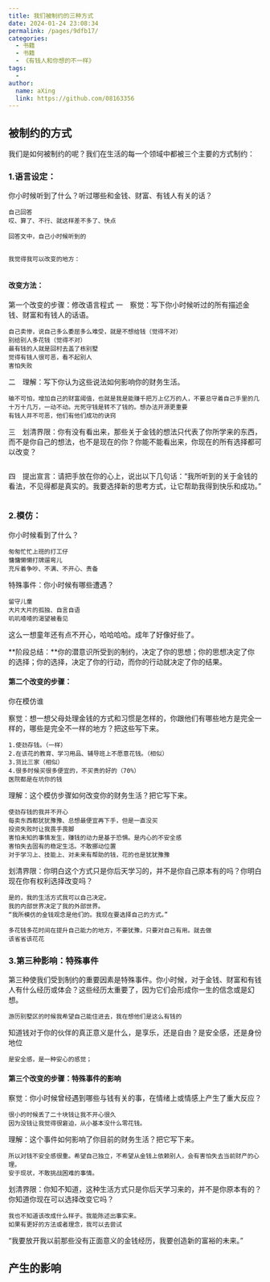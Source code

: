 ```yaml
---
title: 我们被制约的三种方式
date: 2024-01-24 23:08:34
permalink: /pages/9dfb17/
categories:
  - 书籍
  - 书籍
  - 《有钱人和你想的不一样》
tags:
  - 
author: 
  name: aXing
  link: https://github.com/08163356
---
```



## 被制约的方式

我们是如何被制约的呢？我们在生活的每一个领域中都被三个主要的方式制约：

### 1.语言设定：

你小时候听到了什么？听过哪些和金钱、财富、有钱人有关的话？

```
自己回答
哎、算了、不行、就这样差不多了、快点

回答文中，自己小时候听到的


我觉得我可以改变的地方：


```

#### 改变方法：

第一个改变的步骤：修改语言程式
一　察觉：写下你小时候听过的所有描述金钱、财富和有钱人的话语。

```
自己卖惨，说自己多么委屈多么难受，就是不想给钱（觉得不对）
别给别人多花钱（觉得不对）
最有钱的人就是回村去盖了栋别墅
觉得有钱人很可恶，看不起别人
害怕失败
```

二　理解：写下你认为这些说法如何影响你的财务生活。

```
输不可怕，增加自己的财富阈值，也就是我是能赚千把万上亿万的人，不要总守着自己手里的几十万十几万，一动不动。光死守钱是转不了钱的。想办法开源更重要
有钱人并不可恶，他们有他们成功的诀窍

```

三　划清界限：你有没有看出来，那些关于金钱的想法只代表了你所学来的东西，而不是你自己的想法，也不是现在的你？你能不能看出来，你现在的所有选择都可以改变？

```

```

四　提出宣言：请把手放在你的心上，说出以下几句话：“我所听到的关于金钱的看法，不见得都是真实的。我要选择新的思考方式，让它帮助我得到快乐和成功。”

```

```



### 2.模仿：

你小时候看到了什么？

```
匆匆忙忙上班的打工仔
慵慵懒懒打牌遛弯儿
充斥着争吵、不满、不开心、责备

```

特殊事件：你小时候有哪些遭遇？

```
留守儿童
大片大片的孤独、自言自语
叽叽喳喳的渴望被看见
```

这么一想童年还有点不开心，哈哈哈哈。成年了好像好些了。

**阶段总结：**你的潜意识所受到的制约，决定了你的思想；你的思想决定了你的选择；你的选择，决定了你的行动，而你的行动就决定了你的结果。

#### 第二个改变的步骤：

你在模仿谁

察觉：想一想父母处理金钱的方式和习惯是怎样的，你跟他们有哪些地方是完全一样的，哪些是完全不一样的地方？把这些写下来。

```
1.使劲存钱。（一样）
2.在该花的教育、学习用品、辅导班上不愿意花钱。（相似）
3.货比三家（相似）
4.很多时候买很多便宜的，不买贵的好的（70%）
医院都是在坑你的钱
```

理解：这个模仿步骤如何改变你的财务生活？把它写下来。

```
使劲存钱的我并不开心
每卖东西都犹犹豫豫、总想最便宜再下手，但是一直没买
投资失败时让我畏手畏脚
害怕未知的事情发生，赚钱的动力是基于恐惧。是内心的不安全感
害怕失去固有的稳定生活。不敢挪动位置
对于学习上、技能上、对未来有帮助的钱，花的也是犹犹豫豫
```

划清界限：你明白这个方式只是你后天学习的，并不是你自己原本有的吗？你明白现在你有权利选择改变吗？

```
是的，我的生活方式我可以自己决定。
我的内部世界决定了我的外部世界。
“我所模仿的金钱观念是他们的。我现在要选择自己的方式。”
```

```
多花钱多花时间在提升自己能力的地方，不要犹豫，只要对自己有用。就去做
该省省该花花

```

### 3.第三种影响：特殊事件

第三种使我们受到制约的重要因素是特殊事件。你小时候，对于金钱、财富和有钱人有什么经历或体会？这些经历太重要了，因为它们会形成你一生的信念或是幻想。

```
游历别墅区的时候我希望自己能住进去，我在想他们是这么有钱的

```

知道钱对于你的伙伴的真正意义是什么，是享乐，还是自由？是安全感，还是身份地位

```
是安全感，是一种安心的感觉；

```



#### 第三个改变的步骤：特殊事件的影响

察觉：你小时候曾经遇到哪些与钱有关的事，在情绪上或情感上产生了重大反应？

```
很小的时候丢了二十块钱让我不开心很久
因为没钱让我觉得很窘迫，从小基本没什么零花钱。

```

理解：这个事件如何影响了你目前的财务生活？把它写下来。

```
所以对钱不安全感很重。希望自己独立，不希望从金钱上依赖别人，会有害怕失去当前财产的心理。
安于现状，不敢挑战困难的事情。

```

划清界限：你知不知道，这种生活方式只是你后天学习来的，并不是你原本有的？你知道你现在可以选择改变它吗？

```
我也不知道该改成什么样子。我能陈述出事实来。
如果有更好的方法或者理念，我可以去尝试
```

“我要放开我以前那些没有正面意义的金钱经历，我要创造新的富裕的未来。”

## 产生的影响

